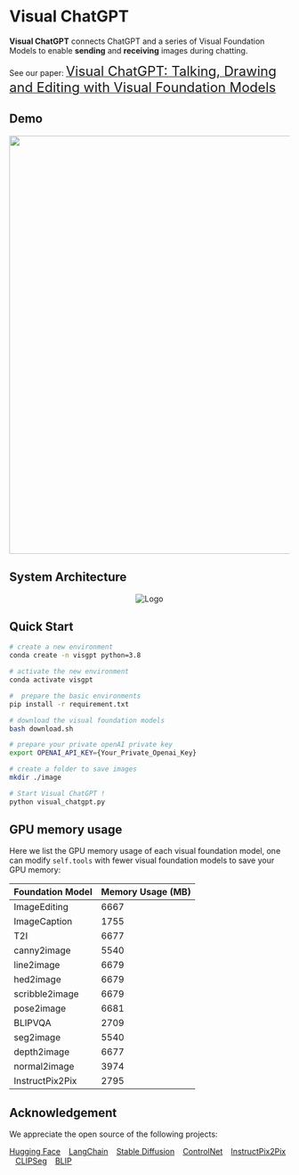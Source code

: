 # Visual ChatGPT 

**Visual ChatGPT** connects ChatGPT and a series of Visual Foundation Models to enable **sending** and **receiving** images during chatting.

See our paper: [<font size=5>Visual ChatGPT: Talking, Drawing and Editing with Visual Foundation Models</font>](https://arxiv.org/abs/2303.04671)

## Demo 
<img src="./assets/demo_short.gif" width="750">

##  System Architecture 

 
<p align="center"><img src="./assets/figure.jpg" alt="Logo"></p>


## Quick Start

```sh
# create a new environment
conda create -n visgpt python=3.8

# activate the new environment
conda activate visgpt

#  prepare the basic environments
pip install -r requirement.txt

# download the visual foundation models
bash download.sh

# prepare your private openAI private key
export OPENAI_API_KEY={Your_Private_Openai_Key}

# create a folder to save images
mkdir ./image

# Start Visual ChatGPT !
python visual_chatgpt.py
```

## GPU memory usage
Here we list the GPU memory usage of each visual foundation model, one can modify ``self.tools`` with fewer visual foundation models to save your GPU memory:

| Foundation Model        | Memory Usage (MB) |
|------------------------|-------------------|
| ImageEditing           | 6667              |
| ImageCaption           | 1755              |
| T2I                    | 6677              |
| canny2image            | 5540              |
| line2image             | 6679              |
| hed2image              | 6679              |
| scribble2image         | 6679              |
| pose2image             | 6681              |
| BLIPVQA                | 2709              |
| seg2image              | 5540              |
| depth2image            | 6677              |
| normal2image           | 3974              |
| InstructPix2Pix        | 2795              |



## Acknowledgement
We appreciate the open source of the following projects:

[Hugging Face](https://github.com/huggingface) &#8194;
[LangChain](https://github.com/hwchase17/langchain) &#8194;
[Stable Diffusion](https://github.com/CompVis/stable-diffusion) &#8194; 
[ControlNet](https://github.com/lllyasviel/ControlNet) &#8194; 
[InstructPix2Pix](https://github.com/timothybrooks/instruct-pix2pix) &#8194; 
[CLIPSeg](https://github.com/timojl/clipseg) &#8194;
[BLIP](https://github.com/salesforce/BLIP) &#8194;



